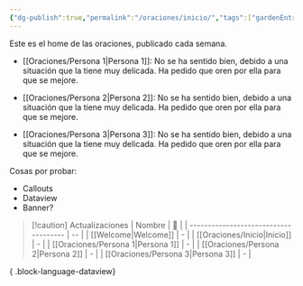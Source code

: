 ```yaml
---
{"dg-publish":true,"permalink":"/oraciones/inicio/","tags":["gardenEntry"]}
---
```


Este es el home de las oraciones, publicado cada semana.

- [[Oraciones/Persona 1\|Persona 1]]: No se ha sentido bien, debido a una situación que la tiene muy delicada. Ha pedido que oren por ella para que se mejore.

- [[Oraciones/Persona 2\|Persona 2]]: No se ha sentido bien, debido a una situación que la tiene muy delicada. Ha pedido que oren por ella para que se mejore.

- [[Oraciones/Persona 3\|Persona 3]]: No se ha sentido bien, debido a una situación que la tiene muy delicada. Ha pedido que oren por ella para que se mejore.


Cosas por probar: 
- Callouts
- Dataview
- Banner?

> [!caution] Actualizaciones 
>  | Nombre                                | 🏁 |
> | ------------------------------------- | -- |
> | [[Welcome\|Welcome]]               | \- |
> | [[Oraciones/Inicio\|Inicio]]       | \- |
> | [[Oraciones/Persona 1\|Persona 1]] | \- |
> | [[Oraciones/Persona 2\|Persona 2]] | \- |
> | [[Oraciones/Persona 3\|Persona 3]] | \- |
> 
{ .block-language-dataview}

